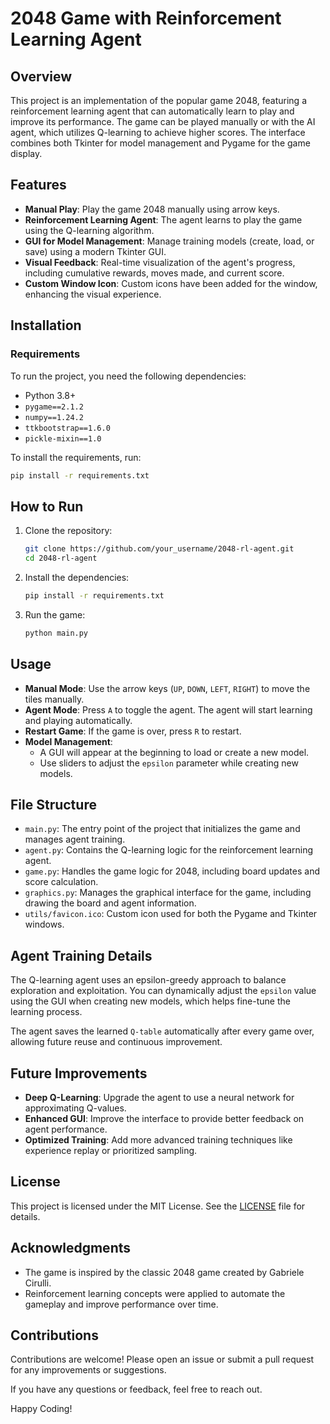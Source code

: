 # 2048 Game with Reinforcement Learning Agent

## Overview
This project is an implementation of the popular game 2048, featuring a reinforcement learning agent that can automatically learn to play and improve its performance. The game can be played manually or with the AI agent, which utilizes Q-learning to achieve higher scores. The interface combines both Tkinter for model management and Pygame for the game display.

## Features
- **Manual Play**: Play the game 2048 manually using arrow keys.
- **Reinforcement Learning Agent**: The agent learns to play the game using the Q-learning algorithm.
- **GUI for Model Management**: Manage training models (create, load, or save) using a modern Tkinter GUI.
- **Visual Feedback**: Real-time visualization of the agent's progress, including cumulative rewards, moves made, and current score.
- **Custom Window Icon**: Custom icons have been added for the window, enhancing the visual experience.

## Installation
### Requirements
To run the project, you need the following dependencies:

- Python 3.8+
- `pygame==2.1.2`
- `numpy==1.24.2`
- `ttkbootstrap==1.6.0`
- `pickle-mixin==1.0`

To install the requirements, run:
```bash
pip install -r requirements.txt
```

## How to Run
1. Clone the repository:
   ```bash
   git clone https://github.com/your_username/2048-rl-agent.git
   cd 2048-rl-agent
   ```

2. Install the dependencies:
   ```bash
   pip install -r requirements.txt
   ```

3. Run the game:
   ```bash
   python main.py
   ```

## Usage
- **Manual Mode**: Use the arrow keys (`UP`, `DOWN`, `LEFT`, `RIGHT`) to move the tiles manually.
- **Agent Mode**: Press `A` to toggle the agent. The agent will start learning and playing automatically.
- **Restart Game**: If the game is over, press `R` to restart.
- **Model Management**:
  - A GUI will appear at the beginning to load or create a new model.
  - Use sliders to adjust the `epsilon` parameter while creating new models.

## File Structure
- `main.py`: The entry point of the project that initializes the game and manages agent training.
- `agent.py`: Contains the Q-learning logic for the reinforcement learning agent.
- `game.py`: Handles the game logic for 2048, including board updates and score calculation.
- `graphics.py`: Manages the graphical interface for the game, including drawing the board and agent information.
- `utils/favicon.ico`: Custom icon used for both the Pygame and Tkinter windows.

## Agent Training Details
The Q-learning agent uses an epsilon-greedy approach to balance exploration and exploitation. You can dynamically adjust the `epsilon` value using the GUI when creating new models, which helps fine-tune the learning process.

The agent saves the learned `Q-table` automatically after every game over, allowing future reuse and continuous improvement.

## Future Improvements
- **Deep Q-Learning**: Upgrade the agent to use a neural network for approximating Q-values.
- **Enhanced GUI**: Improve the interface to provide better feedback on agent performance.
- **Optimized Training**: Add more advanced training techniques like experience replay or prioritized sampling.

## License
This project is licensed under the MIT License. See the [LICENSE](LICENSE) file for details.

## Acknowledgments
- The game is inspired by the classic 2048 game created by Gabriele Cirulli.
- Reinforcement learning concepts were applied to automate the gameplay and improve performance over time.

## Contributions
Contributions are welcome! Please open an issue or submit a pull request for any improvements or suggestions.

If you have any questions or feedback, feel free to reach out.

Happy Coding!

